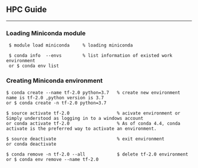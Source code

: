 ## HPC Guide
---
### Loading Miniconda module

     $ module load miniconda     % loading miniconda

     $ conda info  --envs        % list information of existed work environment
     or $ conda env list


### Creating Miniconda environment

    $ conda create --name tf-2.0 python=3.7   % create new environment name is tf-2.0 ,python version is 3.7
    or $ conda create -n tf-2.0 python=3.7   

    $ source activate tf-2.0                  % acivate environment or Simply understood as logging in to a windows account
    or conda activate tf-2.0                  % As of conda 4.4, conda activate is the preferred way to activate an environment.

    $ source deactivate                       % exit environment
    or conda deactivate

    $ conda remove -n tf-2.0 --all            $ delete tf-2.0 environment
    or $ conda env remove --name tf-2.0

###
